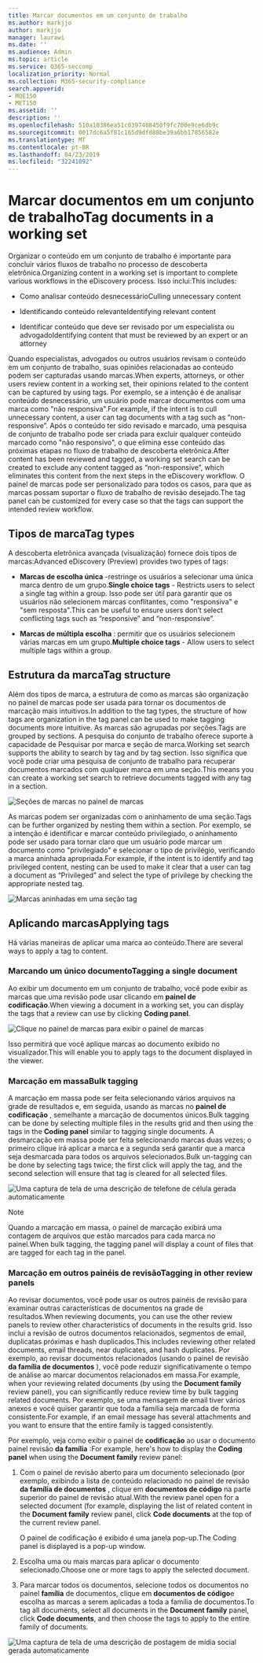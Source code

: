 ```yaml
---
title: Marcar documentos em um conjunto de trabalho
ms.author: markjjo
author: markjjo
manager: laurawi
ms.date: ''
ms.audience: Admin
ms.topic: article
ms.service: O365-seccomp
localization_priority: Normal
ms.collection: M365-security-compliance
search.appverid:
- MOE150
- MET150
ms.assetid: ''
description: ''
ms.openlocfilehash: 510a10386ea51c0397408450f9fc700e9ce6db9c
ms.sourcegitcommit: 0017dc6a5f81c165d9dfd88be39a6bb17856582e
ms.translationtype: MT
ms.contentlocale: pt-BR
ms.lasthandoff: 04/23/2019
ms.locfileid: "32241092"
---
```

# <a name="tag-documents-in-a-working-set"></a><span data-ttu-id="883e8-102">Marcar documentos em um conjunto de trabalho</span><span class="sxs-lookup"><span data-stu-id="883e8-102">Tag documents in a working set</span></span>

<span data-ttu-id="883e8-103">Organizar o conteúdo em um conjunto de trabalho é importante para concluir vários fluxos de trabalho no processo de descoberta eletrônica.</span><span class="sxs-lookup"><span data-stu-id="883e8-103">Organizing content in a working set is important to complete various workflows in the eDiscovery process.</span></span> <span data-ttu-id="883e8-104">Isso inclui:</span><span class="sxs-lookup"><span data-stu-id="883e8-104">This includes:</span></span>

-  <span data-ttu-id="883e8-105">Como analisar conteúdo desnecessário</span><span class="sxs-lookup"><span data-stu-id="883e8-105">Culling unnecessary content</span></span>

- <span data-ttu-id="883e8-106">Identificando conteúdo relevante</span><span class="sxs-lookup"><span data-stu-id="883e8-106">Identifying relevant content</span></span>
 
-  <span data-ttu-id="883e8-107">Identificar conteúdo que deve ser revisado por um especialista ou advogado</span><span class="sxs-lookup"><span data-stu-id="883e8-107">Identifying content that must be reviewed by an expert or an attorney</span></span>

<span data-ttu-id="883e8-108">Quando especialistas, advogados ou outros usuários revisam o conteúdo em um conjunto de trabalho, suas opiniões relacionadas ao conteúdo podem ser capturadas usando marcas.</span><span class="sxs-lookup"><span data-stu-id="883e8-108">When experts, attorneys, or other users review content in a working set, their opinions related to the content can be captured by using tags.</span></span> <span data-ttu-id="883e8-109">Por exemplo, se a intenção é de analisar conteúdo desnecessário, um usuário pode marcar documentos com uma marca como "não responsiva".</span><span class="sxs-lookup"><span data-stu-id="883e8-109">For example, if the intent is to cull unnecessary content, a user can tag documents with a tag such as “non-responsive”.</span></span> <span data-ttu-id="883e8-110">Após o conteúdo ter sido revisado e marcado, uma pesquisa de conjunto de trabalho pode ser criada para excluir qualquer conteúdo marcado como "não responsivo", o que elimina esse conteúdo das próximas etapas no fluxo de trabalho de descoberta eletrônica.</span><span class="sxs-lookup"><span data-stu-id="883e8-110">After content has been reviewed and tagged, a working set search can be created to exclude any content tagged as “non-responsive”, which eliminates this content from the next steps in the eDiscovery workflow.</span></span> <span data-ttu-id="883e8-111">O painel de marcas pode ser personalizado para todos os casos, para que as marcas possam suportar o fluxo de trabalho de revisão desejado.</span><span class="sxs-lookup"><span data-stu-id="883e8-111">The tag panel can be customized for every case so that the tags can support the intended review workflow.</span></span>

## <a name="tag-types"></a><span data-ttu-id="883e8-112">Tipos de marca</span><span class="sxs-lookup"><span data-stu-id="883e8-112">Tag types</span></span>

<span data-ttu-id="883e8-113">A descoberta eletrônica avançada (visualização) fornece dois tipos de marcas:</span><span class="sxs-lookup"><span data-stu-id="883e8-113">Advanced eDiscovery (Preview) provides two types of tags:</span></span>

- <span data-ttu-id="883e8-114">**Marcas de escolha única** -restringe os usuários a selecionar uma única marca dentro de um grupo.</span><span class="sxs-lookup"><span data-stu-id="883e8-114">**Single choice tags** - Restricts users to select a single tag within a group.</span></span> <span data-ttu-id="883e8-115">Isso pode ser útil para garantir que os usuários não selecionem marcas conflitantes, como "responsiva" e "sem resposta".</span><span class="sxs-lookup"><span data-stu-id="883e8-115">This can be useful to ensure users don’t select conflicting tags such as “responsive” and “non-responsive”.</span></span> 

- <span data-ttu-id="883e8-116">**Marcas de múltipla escolha** : permitir que os usuários selecionem várias marcas em um grupo.</span><span class="sxs-lookup"><span data-stu-id="883e8-116">**Multiple choice tags** - Allow users to select multiple tags within a group.</span></span>

## <a name="tag-structure"></a><span data-ttu-id="883e8-117">Estrutura da marca</span><span class="sxs-lookup"><span data-stu-id="883e8-117">Tag structure</span></span>

<span data-ttu-id="883e8-118">Além dos tipos de marca, a estrutura de como as marcas são organização no painel de marcas pode ser usada para tornar os documentos de marcação mais intuitivos.</span><span class="sxs-lookup"><span data-stu-id="883e8-118">In addition to the tag types, the structure of how tags are organization in the tag panel can be used to make tagging documents more intuitive.</span></span> <span data-ttu-id="883e8-119">As marcas são agrupadas por seções.</span><span class="sxs-lookup"><span data-stu-id="883e8-119">Tags are grouped by sections.</span></span> <span data-ttu-id="883e8-120">A pesquisa do conjunto de trabalho oferece suporte à capacidade de Pesquisar por marca e seção de marca.</span><span class="sxs-lookup"><span data-stu-id="883e8-120">Working set search supports the ability to search by tag and by tag section.</span></span> <span data-ttu-id="883e8-121">Isso significa que você pode criar uma pesquisa de conjunto de trabalho para recuperar documentos marcados com qualquer marca em uma seção.</span><span class="sxs-lookup"><span data-stu-id="883e8-121">This means you can create a working set search to retrieve documents tagged with any tag in a section.</span></span>

![Seções de marcas no painel de marcas](../media/Tagtypes.png)

<span data-ttu-id="883e8-123">As marcas podem ser organizadas com o aninhamento de uma seção.</span><span class="sxs-lookup"><span data-stu-id="883e8-123">Tags can be further organized by nesting them within a section.</span></span> <span data-ttu-id="883e8-124">Por exemplo, se a intenção é identificar e marcar conteúdo privilegiado, o aninhamento pode ser usado para tornar claro que um usuário pode marcar um documento como "privilegiado" e selecionar o tipo de privilégio, verificando a marca aninhada apropriada.</span><span class="sxs-lookup"><span data-stu-id="883e8-124">For example, if the intent is to identify and tag privileged content, nesting can be used to make it clear that a user can tag a document as “Privileged” and select the type of privilege by checking the appropriate nested tag.</span></span>

![Marcas aninhadas em uma seção tag](../media/Nestingtags.png)

## <a name="applying-tags"></a><span data-ttu-id="883e8-126">Aplicando marcas</span><span class="sxs-lookup"><span data-stu-id="883e8-126">Applying tags</span></span>

<span data-ttu-id="883e8-127">Há várias maneiras de aplicar uma marca ao conteúdo.</span><span class="sxs-lookup"><span data-stu-id="883e8-127">There are several ways to apply a tag to content.</span></span>

### <a name="tagging-a-single-document"></a><span data-ttu-id="883e8-128">Marcando um único documento</span><span class="sxs-lookup"><span data-stu-id="883e8-128">Tagging a single document</span></span>

<span data-ttu-id="883e8-129">Ao exibir um documento em um conjunto de trabalho, você pode exibir as marcas que uma revisão pode usar clicando em **painel de codificação**.</span><span class="sxs-lookup"><span data-stu-id="883e8-129">When viewing a document in a working set, you can display the tags that a review can use by clicking **Coding panel**.</span></span>

![Clique no painel de marcas para exibir o painel de marcas](../media/Singledoctag.png)

<span data-ttu-id="883e8-131">Isso permitirá que você aplique marcas ao documento exibido no visualizador.</span><span class="sxs-lookup"><span data-stu-id="883e8-131">This will enable you to apply tags to the document displayed in the viewer.</span></span>

### <a name="bulk-tagging"></a><span data-ttu-id="883e8-132">Marcação em massa</span><span class="sxs-lookup"><span data-stu-id="883e8-132">Bulk tagging</span></span>

<span data-ttu-id="883e8-133">A marcação em massa pode ser feita selecionando vários arquivos na grade de resultados e, em seguida, usando as marcas no **painel de codificação** , semelhante a marcação de documentos únicos.</span><span class="sxs-lookup"><span data-stu-id="883e8-133">Bulk tagging can be done by selecting multiple files in the results grid and then using the tags in the **Coding panel** similar to tagging single documents.</span></span> <span data-ttu-id="883e8-134">A desmarcação em massa pode ser feita selecionando marcas duas vezes; o primeiro clique irá aplicar a marca e a segunda será garantir que a marca seja desmarcada para todos os arquivos selecionados.</span><span class="sxs-lookup"><span data-stu-id="883e8-134">Bulk un-tagging can be done by selecting tags twice; the first click will apply the tag, and the second selection will ensure that tag is cleared for all selected files.</span></span>

![Uma captura de tela de uma descrição de telefone de célula gerada automaticamente](../media/Bulktag.png)

> [!NOTE]
> <span data-ttu-id="883e8-136">Quando a marcação em massa, o painel de marcação exibirá uma contagem de arquivos que estão marcados para cada marca no painel.</span><span class="sxs-lookup"><span data-stu-id="883e8-136">When bulk tagging, the tagging panel will display a count of files that are tagged for each tag in the panel.</span></span>

### <a name="tagging-in-other-review-panels"></a><span data-ttu-id="883e8-137">Marcação em outros painéis de revisão</span><span class="sxs-lookup"><span data-stu-id="883e8-137">Tagging in other review panels</span></span>

<span data-ttu-id="883e8-138">Ao revisar documentos, você pode usar os outros painéis de revisão para examinar outras características de documentos na grade de resultados.</span><span class="sxs-lookup"><span data-stu-id="883e8-138">When reviewing documents, you can use the other review panels to review other characteristics of documents in the results grid.</span></span> <span data-ttu-id="883e8-139">Isso inclui a revisão de outros documentos relacionados, segmentos de email, duplicatas próximas e hash duplicados.</span><span class="sxs-lookup"><span data-stu-id="883e8-139">This includes reviewing other related documents, email threads, near duplicates, and hash duplicates.</span></span> <span data-ttu-id="883e8-140">Por exemplo, ao revisar documentos relacionados (usando o painel de revisão **da família de documentos** ), você pode reduzir significativamente o tempo de análise ao marcar documentos relacionados em massa.</span><span class="sxs-lookup"><span data-stu-id="883e8-140">For example, when your reviewing related documents (by using the **Document family** review panel), you can significantly reduce review time by bulk tagging related documents.</span></span> <span data-ttu-id="883e8-141">Por exemplo, se uma mensagem de email tiver vários anexos e você quiser garantir que toda a família seja marcada de forma consistente.</span><span class="sxs-lookup"><span data-stu-id="883e8-141">For example, if an email message has several attachments and you want to ensure that the entire family is tagged consistently.</span></span>

<span data-ttu-id="883e8-142">Por exemplo, veja como exibir o painel de **codificação** ao usar o documento painel revisão **da família** :</span><span class="sxs-lookup"><span data-stu-id="883e8-142">For example, here's how to display the **Coding panel** when using the **Document family** review panel:</span></span>

1. <span data-ttu-id="883e8-143">Com o painel de revisão aberto para um documento selecionado (por exemplo, exibindo a lista de conteúdo relacionado no painel de revisão **da família de documentos** , clique em **documentos de código** na parte superior do painel de revisão atual.</span><span class="sxs-lookup"><span data-stu-id="883e8-143">With the review panel open for a selected document (for example, displaying the list of related content in the **Document family** review panel, click **Code documents** at the top of the current review panel.</span></span>

   <span data-ttu-id="883e8-144">O painel de codificação é exibido é uma janela pop-up.</span><span class="sxs-lookup"><span data-stu-id="883e8-144">The Coding panel is displayed is a pop-up window.</span></span>

2. <span data-ttu-id="883e8-145">Escolha uma ou mais marcas para aplicar o documento selecionado.</span><span class="sxs-lookup"><span data-stu-id="883e8-145">Choose one or more tags to apply the selected document.</span></span> 

3. <span data-ttu-id="883e8-146">Para marcar todos os documentos, selecione todos os documentos no painel **família** de documentos, clique em **documentos de código**e escolha as marcas a serem aplicadas a toda a família de documentos.</span><span class="sxs-lookup"><span data-stu-id="883e8-146">To tag all documents, select all documents in the **Document family** panel, click **Code documents**, and then choose the tags to apply to the entire family of documents.</span></span>

![Uma captura de tela de uma descrição de postagem de mídia social gerada automaticamente](../media/Relatedtag.png)

